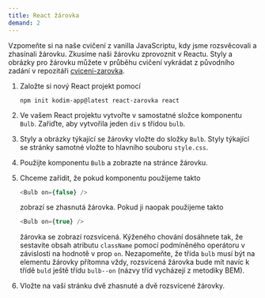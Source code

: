 ```yaml
---
title: React žárovka
demand: 2
---
```


Vzpomeňte si na naše cvičení z vanilla JavaScriptu, kdy jsme rozsvěcovali a zhasínali žárovku. Zkusíme naši žárovku zprovoznit v Reactu. Styly a obrázky pro žárovku můžete v průběhu cvičení vykrádat z původního zadání v repozitáři [cviceni-zarovka](https://github.com/Czechitas-podklady-WEB/cviceni-zarovka).

1. Založte si nový React projekt pomocí
   ```shell
   npm init kodim-app@latest react-zarovka react
   ```
1. Ve vašem React projektu vytvořte v samostatné složce komponentu `Bulb`. Zařiďte, aby vytvořila jeden `div` s třídou `bulb`.
1. Styly a obrázky týkající se žárovky vložte do složky `Bulb`. Styly týkající se stránky samotné vložte to hlavního souboru `style.css`.
1. Použijte komponentu `Bulb` a zobrazte na stránce žárovku.
1. Chceme zařídit, že pokud komponentu použijeme takto

   ```js
   <Bulb on={false} />
   ```

   zobrazí se zhasnutá žárovka. Pokud ji naopak použijeme takto

   ```js
   <Bulb on={true} />
   ```

   žárovka se zobrazí rozsvícená. Kýženého chování dosáhnete tak, že sestavíte obsah atributu `className` pomocí podmíněného operátoru v závislosti na hodnotě v prop `on`. Nezapomeňte, že třída `bulb` musí být na elementu žárovky přítomna vždy, rozsvícená žárovka bude mít navíc k třídě `buld` ještě třídu `bulb--on` (názvy tříd vycházejí z metodiky BEM).

1. Vložte na vaši stránku dvě zhasnuté a dvě rozsvícené žárovky.
